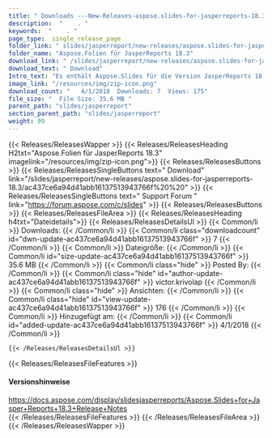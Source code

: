 ```yaml
---
title: " Downloads ---New-Releases-aspose.slides-for-jasperreports-18.3 . "
description:  "    . " 
keywords:  "    . " 
page_type:  single_release_page
folder_link: " slides/jasperreport/new-releases/aspose.slides-for-jasperreports-18.3/"
folder_name: "Aspose.Folien für JasperReports 18.3"
download_link: " /slides/jasperreport/new-releases/aspose.slides-for-jasperreports-18.3/ac437ce6a94d41abb16137513943766f"
download_text: " Download"
Intro_text: "Es enthält Aspose.Slides für die Version JasperReports 18.3."
image_link: "/resources/img/zip-icon.png"
download_count: "   4/1/2018  Downloads: 7  Views: 175"
file_size: "  File Size: 35.6 MB "
parent_path: "slides/jasperreport"
section_parent_path: "slides/jasperreport"
weight: 99
---
```


{{< Releases/ReleasesWapper >}}
  {{< Releases/ReleasesHeading H2txt="Aspose.Folien für JasperReports 18.3" imagelink="/resources/img/zip-icon.png">}}
  {{< Releases/ReleasesButtons >}}
    {{< Releases/ReleasesSingleButtons text=" Download" link="/slides/jasperreport/new-releases/aspose.slides-for-jasperreports-18.3/ac437ce6a94d41abb16137513943766f%20%20" >}}
    {{< Releases/ReleasesSingleButtons text=" Support Forum " link="https://forum.aspose.com/c/slides" >}}
  {{< Releases/ReleasesButtons >}}
  {{< Releases/ReleasesFileArea >}}
    {{< Releases/ReleasesHeading h4txt="Dateidetails">}}
    {{< Releases/ReleasesDetailsUl >}}
            {{< Common/li >}} Downloads: {{< /Common/li >}}
      {{< Common/li class="downloadcount" id="dwn-update-ac437ce6a94d41abb16137513943766f" >}} 7 {{< /Common/li >}}
      {{< Common/li >}} Dateigröße: {{< /Common/li >}}
      {{< Common/li id="size-update-ac437ce6a94d41abb16137513943766f" >}} 35.6 MB {{< /Common/li >}} 
      {{< Common/li  class="hide" >}} Posted By: {{< /Common/li >}} 
      {{< Common/li class="hide" id="author-update-ac437ce6a94d41abb16137513943766f" >}} victor.krivolap {{< /Common/li >}}
      {{< Common/li class="hide" >}} Ansichten: {{< /Common/li >}}
      {{< Common/li class="hide" id="view-update-ac437ce6a94d41abb16137513943766f" >}} 176 {{< /Common/li >}}
      {{< Common/li >}} Hinzugefügt am: {{< /Common/li >}}
      {{< Common/li id="added-update-ac437ce6a94d41abb16137513943766f" >}} 4/1/2018 {{< /Common/li >}} 

    {{< /Releases/ReleasesDetailsUl >}}

  {{< Releases/ReleasesFileFeatures >}}
      <h4>Versionshinweise</h4><div> <a href="https://docs.aspose.com/display/slidesjasperreports/Aspose.Slides+for+Jasper+Reports+18.3+Release+Notes">https://docs.aspose.com/display/slidesjasperreports/Aspose.Slides+for+Jasper+Reports+18.3+Release+Notes</a></div>
  {{< /Releases/ReleasesFileFeatures >}}
 {{< /Releases/ReleasesFileArea >}}
{{< /Releases/ReleasesWapper >}}



